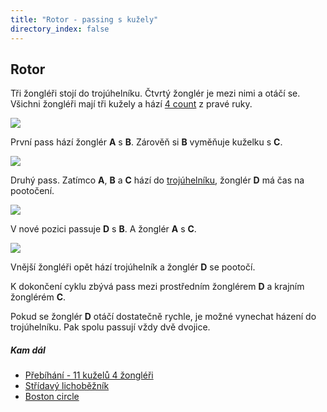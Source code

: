 ```yaml
---
title: "Rotor - passing s kužely"
directory_index: false
---
```


## Rotor


Tři žongléři stojí do trojúhelníku. Čtvrtý žonglér je mezi nimi a otáčí se. Všichni žongléři mají tři kužely a hází <a href="4count.html" title="Základ passování.">4 count</a> z pravé ruky.

![](img/r/rotora.png)

První pass hází žonglér **A** s **B**. Zárověň si **B** vyměňuje kuželku s **C**.

![](img/r/rotorb.png)

Druhý pass. Zatímco **A**, **B** a **C** hází do <a href="trojuhelnik.html" title="Trik pro tři žongléry.">trojúhelníku</a>, žonglér **D** má čas na pootočení.

![](img/r/rotorc.png)

V nové pozici passuje **D** s **B**. A žonglér **A** s **C**.

![](img/r/rotord.png)

Vnější žongléři opět hází trojúhelník a žonglér **D** se pootočí.


K dokončení cyklu zbývá pass mezi prostředním žonglérem **D** a krajním žonglérém **C**.


Pokud se žonglér **D** otáčí dostatečně rychle, je možné vynechat házení do trojúhelníku. Pak spolu passují vždy dvě dvojice.


##### Kam dál

- [Přebíhání - 11 kuželů 4 žongléři](/kuzely/passing/prebihani4z11k.html "Přebíhání s kužely")
- [Střídavý lichoběžník](/kuzely/passing/stridavy-lichobeznik.html "Rozšíření lichoběžníku")
- [Boston circle](/kuzely/passing/bostoncircle.html "Trik při kterém passuje každý s každým")
